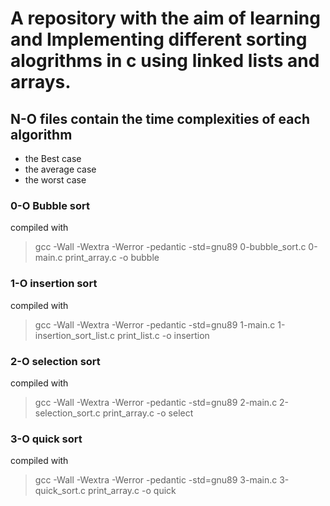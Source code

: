 # A repository with the aim of learning and Implementing different sorting alogrithms in c using linked lists and arrays.

## N-O files contain the time complexities of each algorithm
- the Best case
- the average case
- the worst case

### 0-O Bubble sort
compiled with
>  gcc -Wall -Wextra -Werror -pedantic  -std=gnu89 0-bubble_sort.c 0-main.c print_array.c -o bubble
 
### 1-O insertion sort
compiled with
> gcc -Wall -Wextra -Werror -pedantic  -std=gnu89 1-main.c 1-insertion_sort_list.c print_list.c -o insertion

### 2-O selection sort
compiled with
> gcc -Wall -Wextra -Werror -pedantic  -std=gnu89 2-main.c 2-selection_sort.c print_array.c -o select
 
### 3-O quick sort
compiled with
> gcc -Wall -Wextra -Werror -pedantic  -std=gnu89 3-main.c 3-quick_sort.c print_array.c -o quick


